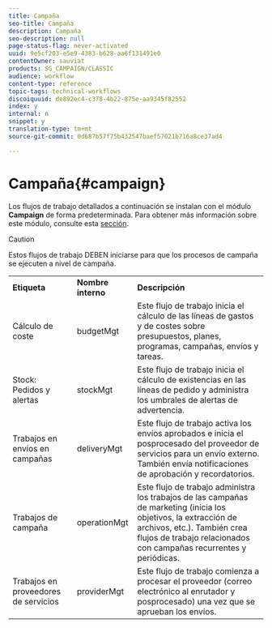 ```yaml
---
title: Campaña
seo-title: Campaña
description: Campaña
seo-description: null
page-status-flag: never-activated
uuid: 9e5cf203-e5e9-4383-b628-aa6f131491e0
contentOwner: sauviat
products: SG_CAMPAIGN/CLASSIC
audience: workflow
content-type: reference
topic-tags: technical-workflows
discoiquuid: de892ec4-c378-4b22-875e-aa9345f82552
index: y
internal: n
snippet: y
translation-type: tm+mt
source-git-commit: 0d687b57f75b432547baef57021b716a8ce37ad4

---
```



# Campaña{#campaign}

Los flujos de trabajo detallados a continuación se instalan con
				el módulo **Campaign** de forma predeterminada. Para obtener más información sobre este módulo, consulte esta [sección](../../campaign/using/designing-marketing-campaigns.md).

>[!CAUTION]
>
>Estos flujos de trabajo DEBEN iniciarse para que los procesos de campaña se ejecuten a nivel de campaña.

<table> 
 <tbody> 
  <tr> 
   <td> <strong>Etiqueta</strong><br /> </td> 
   <td> <strong>Nombre
								 interno</strong><br /> </td> 
   <td> <strong>Descripción</strong><br /> </td> 
  </tr> 
  <tr> 
   <td> <span class="uicontrol">Cálculo</span> de coste <br /> </td> 
   <td> <span class="uicontrol">budgetMgt</span><br /> </td> 
   <td> Este flujo de trabajo inicia el cálculo de las líneas de gastos y de costes sobre presupuestos, planes, programas, campañas, envíos y tareas.<br /> </td> 
  </tr> 
  <tr> 
   <td> <span class="uicontrol">Stock: Pedidos y alertas</span><br /> </td> 
   <td> <span class="uicontrol">stockMgt</span><br /> </td> 
   <td> Este flujo de trabajo inicia el cálculo de existencias en las líneas de pedido y administra los umbrales de alertas de advertencia.<br /> </td> 
  </tr> 
  <tr> 
   <td> <span class="uicontrol">Trabajos en envíos en campañas</span><br /> </td> 
   <td> <span class="uicontrol">deliveryMgt</span><br /> </td> 
   <td> Este flujo de trabajo activa los envíos aprobados e inicia el posprocesado del proveedor de servicios para un envío externo. También envía notificaciones de aprobación y recordatorios.<br /> </td> 
  </tr> 
  <tr> 
   <td> <span class="uicontrol">Trabajos</span> de campaña <br /> </td> 
   <td> <span class="uicontrol">operationMgt</span><br /> </td> 
   <td> Este flujo de trabajo administra los trabajos de las campañas de marketing (inicia los objetivos, la extracción de archivos, etc.). También crea flujos de trabajo relacionados con campañas recurrentes y periódicas.<br /> </td> 
  </tr> 
  <tr> 
   <td> <span class="uicontrol">Trabajos en proveedores</span> de servicios <br /> </td> 
   <td> <span class="uicontrol">providerMgt</span><br /> </td> 
   <td> Este flujo de trabajo comienza a procesar el proveedor (correo electrónico al enrutador y posprocesado) una vez que se aprueban los envíos. <br /> </td> 
  </tr> 
 </tbody> 
</table>


